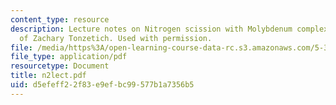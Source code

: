 ```yaml
---
content_type: resource
description: Lecture notes on Nitrogen scission with Molybdenum complex, Courtesy
  of Zachary Tonzetich. Used with permission.
file: /media/https%3A/open-learning-course-data-rc.s3.amazonaws.com/5-33-advanced-chemical-experimentation-and-instrumentation-fall-2007/d5efeff22f83e9efbc99577b1a7356b5_n2lect.pdf
file_type: application/pdf
resourcetype: Document
title: n2lect.pdf
uid: d5efeff2-2f83-e9ef-bc99-577b1a7356b5
---
```

